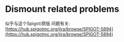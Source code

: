 # Dismount related problems

似乎与这个Spigot/原版 问题有关: [https://hub.spigotmc.org/jira/browse/SPIGOT-5894](https://hub.spigotmc.org/jira/browse/SPIGOT-5894)
